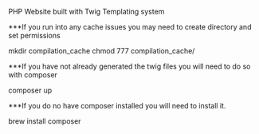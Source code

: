 PHP Website built with Twig Templating system

***If you run into any cache issues you may need to create directory and set permissions

mkdir compilation_cache
chmod 777 compilation_cache/


***If you have not already generated the twig files you will need to do so with composer

composer up


***If you do no have composer installed you will need to install it.

brew install composer
